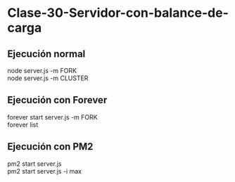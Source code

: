 # Clase-30-Servidor-con-balance-de-carga
## Ejecución normal
node server.js -m FORK <br />
node server.js -m CLUSTER <br />

## Ejecución con Forever
forever start server.js -m FORK <br />
forever list <br />

## Ejecución con PM2
pm2 start server.js <br />
pm2 start server.js -i max <br />